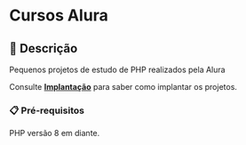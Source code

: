 # Cursos Alura



## 🚀 Descrição

Pequenos projetos de estudo de PHP realizados pela Alura

Consulte **[Implantação](#-[(https://www.alura.com.br/))** para saber como implantar os projetos.

### 📋 Pré-requisitos

PHP versão 8 em diante.
